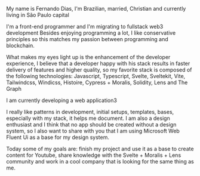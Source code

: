 My name is Fernando Dias, I'm Brazilian, married, Christian and currently living in São Paulo capital

I'm a front-end programmer and I'm migrating to fullstack web3 development
Besides enjoying programming a lot, I like conservative principles so this matches my passion between programming and blockchain.

What makes my eyes light up is the enhancement of the developer experience, I believe that a developer happy with his stack results in faster delivery of features and higher quality, so my favorite stack is composed of the following technologies: Javascript, Typescript, Svelte, Sveltekit, Vite, Tailwindcss, Windicss, Histoire, Cypress + Moralis, Solidity, Lens and The Graph

I am currently developing a web application3

I really like patterns in development, initial setups, templates, bases, especially with my stack, it helps me document.
I am also a design enthusiast and I think that no app should be created without a design system, so I also want to share with you that I am using Microsoft Web Fluent Ui as a base for my design system.

Today some of my goals are: finish my project and use it as a base to create content for Youtube, share knowledge with the Svelte + Moralis + Lens community and work in a cool company that is looking for the same thing as me.

[linkedin]: https://www.linkedin.com/in/fernando-d-6b1115179/
